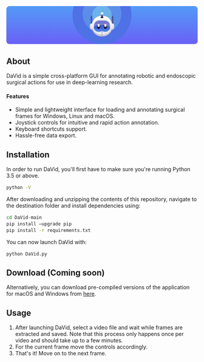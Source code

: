 <p align="center">
  <img src="https://github.com/cyrilzakka/DaVid/blob/main/DaVid-banner@2x.png" alt="DaVid logo"/>
</p>


## About
DaVid is a simple cross-platform GUI for annotating robotic and endoscopic surgical actions for use in deep-learning research.

#### Features
* Simple and lightweight interface for loading and annotating surgical frames for Windows, Linux and macOS.
* Joystick controls for intuitive and rapid action annotation. 
* Keyboard shortcuts support.
* Hassle-free data export. 

## Installation
In order to run DaVid, you'll first have to make sure you're running Python 3.5 or above.
``` sh
python -V
```
After downloading and unzipping the contents of this repository, navigate to the destination folder and install dependencies using:
``` sh
cd DaVid-main
pip install –upgrade pip
pip install -r requirements.txt
```
You can now launch DaVid with:
``` sh
python DaVid.py
```

## Download (Coming soon)
Alternatively, you can download pre-compiled versions of the application for macOS and Windows from [here](https://github.com/cyrilzakka/DaVid/releases). 

## Usage
1. After launching DaVid, select a video file and wait while frames are extracted and saved. Note that this process only happens once per video and should take up to a few minutes.
2. For the current frame move the controls accordingly.
3. That's it! Move on to the next frame.
